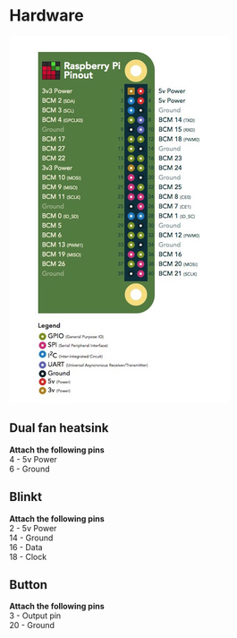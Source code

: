 # Hardware
![Alt text](/docs/images/pinout.png?raw=true "Raspberry Pi 4B Pinout")

## Dual fan heatsink 
**Attach the following pins**  
4 - 5v Power  
6 - Ground

## Blinkt 
**Attach the following pins**  
2 - 5v Power  
14 - Ground  
16 - Data  
18 - Clock  

## Button
**Attach the following pins**  
3 - Output pin  
20 - Ground  
